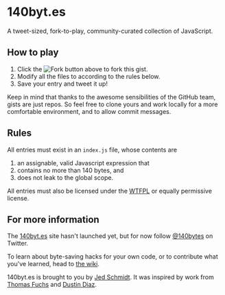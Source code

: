 140byt.es
=========

A tweet-sized, fork-to-play, community-curated collection of JavaScript.

How to play
-----------

1. Click the ![Fork](https://d3nwyuy0nl342s.cloudfront.net/images/gist/buttons/fork_button.png) button above to fork this gist.
2. Modify all the files to according to the rules below.
3. Save your entry and tweet it up!

Keep in mind that thanks to the awesome sensibilities of the GitHub team, gists are just repos. So feel free to clone yours and work locally for a more comfortable environment, and to allow commit messages.

Rules
-----
All entries must exist in an `index.js` file, whose contents are

1. an assignable, valid Javascript expression that
2. contains no more than 140 bytes, and
3. does not leak to the global scope.

All entries must also be licensed under the [WTFPL](http://sam.zoy.org/wtfpl/) or equally permissive license.

For more information
--------------------

The [140byt.es](http://140byt.es) site hasn't launched yet, but for now follow [@140bytes](http://twitter.com/140bytes) on Twitter.

To learn about byte-saving hacks for your own code, or to contribute what you've learned, head to [the wiki](https://github.com/jed/140bytes/wiki/Byte-saving-techniques).

140byt.es is brought to you by [Jed Schmidt](http://jed.is). It was inspired by work from [Thomas Fuchs](http://mir.aculo.us) and [Dustin Diaz](http://www.dustindiaz.com/).